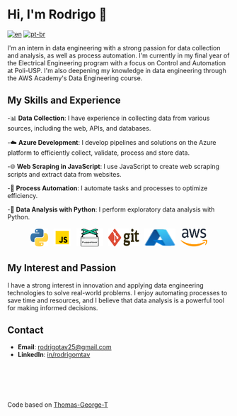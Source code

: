 # Hi, I'm Rodrigo 👋

[![en](https://img.shields.io/badge/lang-en-red.svg)](https://github.com/rodtav/rodtav/blob/main/README.md)
[![pt-br](https://img.shields.io/badge/lang-pt--br-green.svg)](https://github.com/rodtav/rodtav/blob/main/README.pt-br.md)

I'm an intern in data engineering with a strong passion for data collection and analysis, as well as process automation. I'm currently in my final year of the Electrical Engineering program with a focus on Control and Automation at Poli-USP. I'm also deepening my knowledge in data engineering through the AWS Academy's Data Engineering course.

## My Skills and Experience

-📊 **Data Collection**: I have experience in collecting data from various sources, including the web, APIs, and databases.

-☁️ **Azure Development**: I develop pipelines and solutions on the Azure platform to efficiently collect, validate, process and store data.

-🌐 **Web Scraping in JavaScript**: I use JavaScript to create web scraping scripts and extract data from websites.

-🤖 **Process Automation**: I automate tasks and processes to optimize efficiency.

-🐍 **Data Analysis with Python**: I perform exploratory data analysis with Python.

<p align="center">
	<img title="Python" alt="Python" src="img/python.svg" width="40" height="40" style="vertical-align:down; margin:4px"/>
	<img title="JavaScript" alt="JavaScript" src="img/javascript.svg" width="40" height="40" style="vertical-align:down; margin:4px"/>
	<img title="Puppeteer" alt="Puppeteer" src="img/puppeteer.svg" width="60" height="40" style="vertical-align:down; margin:4px"/>
	<img title="Git" alt="Git" src="img/git.svg" width="70" height="40" style="vertical-align:down; margin:4px"/>
  <img title="Azure" alt="Azure" src="img/azure.svg" width="70" height="40" style="vertical-align:down; margin:4px"/>
	<img title="AWS" alt="AWS" src="img/aws.svg" width="60" height="40" style="vertical-align:down; margin:4px"/
</p>

## My Interest and Passion

I have a strong interest in innovation and applying data engineering technologies to solve real-world problems. I enjoy automating processes to save time and resources, and I believe that data analysis is a powerful tool for making informed decisions.

## Contact

- **Email**: rodrigotav25@gmail.com
- **LinkedIn**: [in/rodrigomtav](https://www.linkedin.com/in/rodrigomtav/?locale=en_US)

<br/><br/>
<br/><br/>

Code based on [Thomas-George-T](https://github.com/Thomas-George-T/Thomas-George-T)
